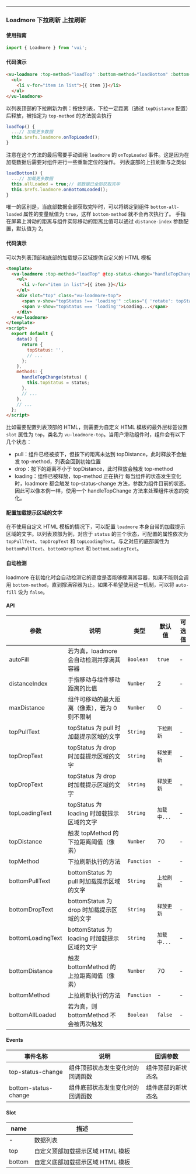 --------

### Loadmore 下拉刷新 上拉刷新

#### 使用指南
``` javascript
import { Loadmore } from 'vui';
```

#### 代码演示

```html
<vu-loadmore :top-method="loadTop" :bottom-method="loadBottom" :bottom-all-loaded="allLoaded" ref="loadmore">
  <ul>
    <li v-for="item in list">{{ item }}</li>
  </ul>
</vu-loadmore>
```

以列表顶部的下拉刷新为例：按住列表，下拉一定距离（通过 `topDistance` 配置）后释放，被指定为 `top-method` 的方法就会执行

```javascript
loadTop() {
  ...// 加载更多数据
  this.$refs.loadmore.onTopLoaded();
}
```
注意在这个方法的最后需要手动调用 `loadmore` 的 `onTopLoaded` 事件。这是因为在加载数据后需要对组件进行一些重新定位的操作。
列表底部的上拉刷新与之类似

```javascript
loadBottom() {
  ...// 加载更多数据
  this.allLoaded = true;// 若数据已全部获取完毕
  this.$refs.loadmore.onBottomLoaded();
}
```


唯一的区别是，当底部数据全部获取完毕时，可以将绑定到组件 `bottom-all-loaded` 属性的变量赋值为 `true`，这样 `bottom-method` 就不会再次执行了。
手指在屏幕上滑动的距离与组件实际移动的距离比值可以通过 `distance-index` 参数配置，默认值为 2。


#### 代码演示

可以为列表顶部和底部的加载提示区域提供自定义的 HTML 模板

```html
<template>
  <vu-loadmore :top-method="loadTop" @top-status-change="handleTopChange">
    <ul>
      <li v-for="item in list">{{ item }}</li>
    </ul>
    <div slot="top" class="vu-loadmore-top">
      <span v-show="topStatus !== 'loading'" :class="{ 'rotate': topStatus === 'drop' }">↓</span>
      <span v-show="topStatus === 'loading'">Loading...</span>
    </div>
  </vu-loadmore>
</template>
<script>
  export default {
    data() {
      return {
        topStatus: '',
        // ...
      };
    },
    methods: {
      handleTopChange(status) {
        this.topStatus = status;
      },
      // ...
    },
    // ...
  };
</script>
```

比如需要配置列表顶部的 HTML，则需要为自定义 HTML 模板的最外层标签设置 `slot` 属性为 `top`，类名为 `vu-loadmore-top`。当用户滑动组件时，组件会有以下几个状态：

* pull：组件已经被按下，但按下的距离未达到 topDistance，此时释放不会触发 top-method，列表会回到初始位置
* drop：按下的距离不小于 topDistance，此时释放会触发 top-method
* loading：组件已被释放，top-method 正在执行 每当组件的状态发生变化时，loadmore 都会触发 top-status-change 方法，参数为组件目前的状态。因此可以像本例一样，使用一个 handleTopChange 方法来处理组件状态的变化。


#### 配置加载提示区域的文字

在不使用自定义 HTML 模板的情况下，可以配置 `loadmore` 本身自带的加载提示区域的文字。以列表顶部为例，对应于 `status` 的三个状态，可配置的属性依次为 `topPullText`、`topDropText` 和 `topLoadingText`。与之对应的底部属性为 `bottomPullText`、`bottomDropText` 和 `bottomLoadingText`。

#### 自动检测

loadmore 在初始化时会自动检测它的高度是否能够撑满其容器，如果不能则会调用 `bottom-method`，直到撑满容器为止。如果不希望使用这一机制，可以将 `auto-fill` 设为 `false`。

#### API

| 参数 | 说明 | 类型 | 默认值 | 可选值 |
|-----------|-----------|-----------|-------------|-------------|
| autoFill | 若为真，loadmore 会自动检测并撑满其容器 | `Boolean` | `true` | - |
| distanceIndex | 手指移动与组件移动距离的比值	 | `Number` | 2 | - |
| maxDistance | 组件可移动的最大距离（像素），若为 0 则不限制 | `Number` | 0 | - |
| topPullText | topStatus 为 pull 时加载提示区域的文字	 | `String` | `下拉刷新` | - |
| topDropText | topStatus 为 drop 时加载提示区域的文字 | `String` | `释放更新` | - |
| topDropText | topStatus 为 drop 时加载提示区域的文字 | `String` | `释放更新` | - |
| topLoadingText | topStatus 为 loading 时加载提示区域的文字 | `String` | `加载中...` | - |
| topDistance | 触发 topMethod 的下拉距离阈值（像素） | `Number` | 70 | - |
| topMethod | 下拉刷新执行的方法		 | `Function` | - | - |
| bottomPullText | bottomStatus 为 pull 时加载提示区域的文字 | `String` | `上拉刷新` | - |
| bottomDropText | bottomStatus 为 drop 时加载提示区域的文字	 | `String` | `释放更新` | - |
| bottomLoadingText | bottomStatus 为 loading 时加载提示区域的文字 | `String` | `加载中...` | - |
| bottomDistance | 触发 bottomMethod 的上拉距离阈值（像素） | `Number` | 70 | - |
| bottomMethod | 上拉刷新执行的方法 | `Function` | - | - |
| bottomAllLoaded | 若为真，则 bottomMethod 不会被再次触发 | `Boolean` | `false` | - |


#### Events

| 事件名称 | 说明 | 回调参数 |
|-----------|-----------|-----------|
| top-status-change | 组件顶部状态发生变化时的回调函数 | 组件顶部的新状态名 |
| bottom-status-change | 组件底部状态发生变化时的回调函数 | 组件底部的新状态名 |

#### Slot

| name | 描述 |
|-----------|-----------|
| - | 数据列表 |
| top | 自定义顶部加载提示区域 HTML 模板 |
| bottom | 自定义底部加载提示区域 HTML 模板 |
